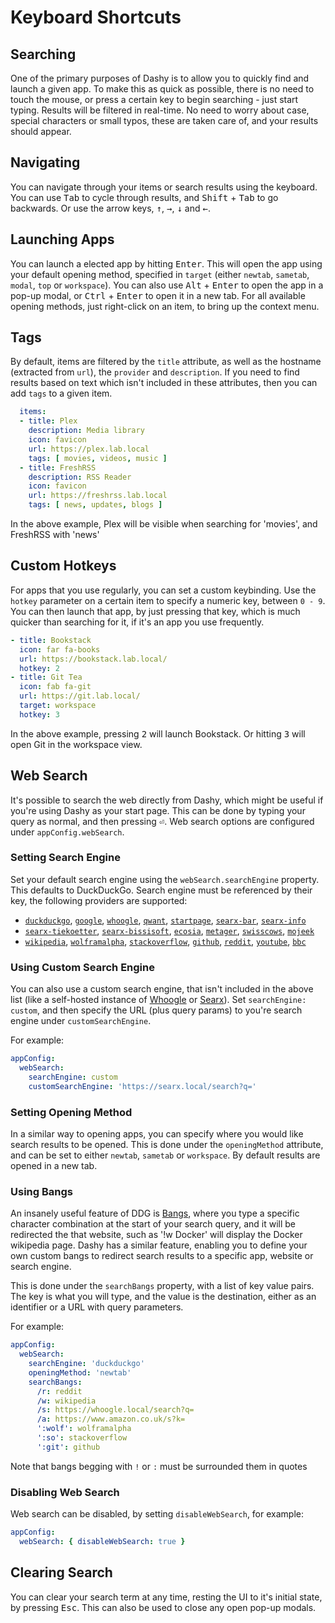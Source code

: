 # Keyboard Shortcuts

## Searching
One of the primary purposes of Dashy is to allow you to quickly find and launch a given app. To make this as quick as possible, there is no need to touch the mouse, or press a certain key to begin searching - just start typing. Results will be filtered in real-time. No need to worry about case, special characters or small typos, these are taken care of, and your results should appear.

## Navigating
You can navigate through your items or search results using the keyboard. You can use <kbd>Tab</kbd> to cycle through results, and <kbd>Shift</kbd> + <kbd>Tab</kbd> to go backwards. Or use the arrow keys, <kbd>↑</kbd>, <kbd>→</kbd>, <kbd>↓</kbd> and <kbd>←</kbd>.

## Launching Apps
You can launch a elected app by hitting <kbd>Enter</kbd>. This will open the app using your default opening method, specified in `target` (either `newtab`, `sametab`, `modal`, `top` or `workspace`). You can also use <kbd>Alt</kbd> + <kbd>Enter</kbd> to open the app in a pop-up modal, or <kbd>Ctrl</kbd> + <kbd>Enter</kbd> to open it in a new tab. For all available opening methods, just right-click on an item, to bring up the context menu.

## Tags
By default, items are filtered by the `title` attribute, as well as the hostname (extracted from `url`), the `provider` and `description`. If you need to find results based on text which isn't included in these attributes, then you can add `tags` to a given item.

```yaml
  items:
  - title: Plex
    description: Media library
    icon: favicon
    url: https://plex.lab.local
    tags: [ movies, videos, music ]
  - title: FreshRSS
    description: RSS Reader
    icon: favicon
    url: https://freshrss.lab.local
    tags: [ news, updates, blogs ]

```

In the above example, Plex will be visible when searching for 'movies', and FreshRSS with 'news'


## Custom Hotkeys
For apps that you use regularly, you can set a custom keybinding. Use the `hotkey` parameter on a certain item to specify a numeric key, between `0 - 9`. You can then launch that app, by just pressing that key, which is much quicker than searching for it, if it's an app you use frequently.

```yaml
- title: Bookstack
  icon: far fa-books
  url: https://bookstack.lab.local/
  hotkey: 2
- title: Git Tea
  icon: fab fa-git
  url: https://git.lab.local/
  target: workspace
  hotkey: 3
```

In the above example, pressing <kbd>2</kbd> will launch Bookstack. Or hitting <kbd>3</kbd> will open Git in the workspace view.

## Web Search
It's possible to search the web directly from Dashy, which might be useful if you're using Dashy as your start page. This can be done by typing your query as normal, and then pressing <kbd>⏎</kbd>. Web search options are configured under `appConfig.webSearch`.

### Setting Search Engine
Set your default search engine using the `webSearch.searchEngine` property. This defaults to DuckDuckGo. Search engine must be referenced by their key, the following providers are supported:
- [`duckduckgo`](https://duckduckgo.com), [`google`](https://google.com), [`whoogle`](https://whoogle.sdf.org), [`qwant`](https://www.qwant.com), [`startpage`](https://www.startpage.com), [`searx-bar`](https://searx.bar), [`searx-info`](https://searx.info)
- [`searx-tiekoetter`](https://searx.tiekoetter.com), [`searx-bissisoft`](https://searx.bissisoft.com), [`ecosia`](https://www.ecosia.org), [`metager`](https://metager.org/meta), [`swisscows`](https://swisscows.com), [`mojeek`](https://www.mojeek.com)
- [`wikipedia`](https://en.wikipedia.org), [`wolframalpha`](https://www.wolframalpha.com), [`stackoverflow`](https://stackoverflow.com), [`github`](https://github.com), [`reddit`](https://www.reddit.com), [`youtube`](https://youtube.com), [`bbc`](https://www.bbc.co.uk)

### Using Custom Search Engine
You can also use a custom search engine, that isn't included in the above list (like a self-hosted instance of [Whoogle](https://github.com/benbusby/whoogle-search) or [Searx](https://searx.github.io/searx/)). Set `searchEngine: custom`, and then specify the URL (plus query params) to you're search engine under `customSearchEngine`.

For example:
```yaml
appConfig:
  webSearch:
    searchEngine: custom
    customSearchEngine: 'https://searx.local/search?q='
```

### Setting Opening Method
In a similar way to opening apps, you can specify where you would like search results to be opened. This is done under the `openingMethod` attribute, and can be set to either  `newtab`, `sametab` or `workspace`. By default results are opened in a new tab.

### Using Bangs
An insanely useful feature of DDG is [Bangs](https://duckduckgo.com/bang), where you type a specific character combination at the start of your search query, and it will be redirected the that website, such as '!w Docker' will display the Docker wikipedia page. Dashy has a similar feature, enabling you to define your own custom bangs to redirect search results to a specific app, website or search engine.

This is done under the `searchBangs` property, with a list of key value pairs. The key is what you will type, and the value is the destination, either as an identifier or a URL with query parameters.

For example:

```yaml
appConfig:
  webSearch:
    searchEngine: 'duckduckgo'
    openingMethod: 'newtab'
    searchBangs:
      /r: reddit
      /w: wikipedia
      /s: https://whoogle.local/search?q=
      /a: https://www.amazon.co.uk/s?k=
      ':wolf': wolframalpha
      ':so': stackoverflow
      ':git': github
```

Note that bangs begging with `!` or `:` must be surrounded them in quotes

### Disabling Web Search
Web search can be disabled, by setting `disableWebSearch`, for example:

```yaml
appConfig:
  webSearch: { disableWebSearch: true }
```

## Clearing Search
You can clear your search term at any time, resting the UI to it's initial state, by pressing <kbd>Esc</kbd>.
This can also be used to close any open pop-up modals.
